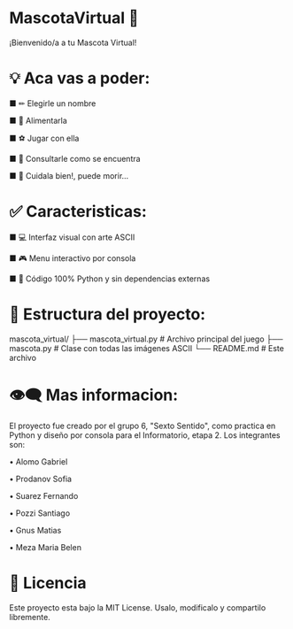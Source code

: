 # MascotaVirtual 🐶

¡Bienvenido/a a tu Mascota Virtual!



# 💡 Aca vas a poder:

■ ✏ Elegirle un nombre

■ 🥩 Alimentarla 

■ ⚽ Jugar con ella

■ 👀 Consultarle como se encuentra

■ 👻 Cuidala bien!, puede morir...




# ✅ Caracteristicas:

■ 💻 Interfaz visual con arte ASCII

■ 🎮 Menu interactivo por consola

■ 🐍 Código 100% Python y sin dependencias externas




# 📎 Estructura del proyecto:

mascota_virtual/ ├── mascota_virtual.py # Archivo principal del juego ├── mascota.py # Clase con todas las imágenes ASCII └── README.md # Este archivo




# 👁‍🗨 Mas informacion:

El proyecto fue creado por el grupo 6, "Sexto Sentido", como practica en Python y diseño por consola para el Informatorio, etapa 2.
Los integrantes son:

• Alomo Gabriel

• Prodanov Sofia

• Suarez Fernando

• Pozzi Santiago

• Gnus Matias

• Meza Maria Belen


# 📄 Licencia

Este proyecto esta bajo la MIT License. Usalo, modificalo y compartilo libremente.
